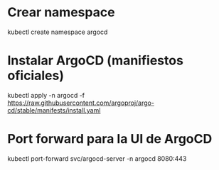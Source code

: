# Crear namespace
kubectl create namespace argocd

# Instalar ArgoCD (manifiestos oficiales)
kubectl apply -n argocd -f https://raw.githubusercontent.com/argoproj/argo-cd/stable/manifests/install.yaml

# Port forward para la UI de ArgoCD

kubectl port-forward svc/argocd-server -n argocd 8080:443